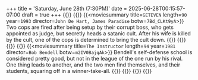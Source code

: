 +++
title = 'Saturday, June 28th (7:30PM)'
date = 2025-06-28T00:15:57-07:00
draft = true
+++
{{<movienight>}}
{{<movie>}}
{{<moviesummary title=`GETEVEN` length=`90` year=`1993` director=`John De Hart, James Paradise` botw=`7Bd_CLKt9yA`>}}
Two cops are fired after being setup by their corrupt boss, who gets appointed as judge, but secretly heads a satanic cult. After his wife is killed by the cult, one of the cops is determined to bring the cult down.
{{</moviesummary>}}
{{<movietrailer pSkgJY2P2gw>}}
{{</movie>}}
{{<movie>}}
{{<moviesummary title=`The Instructor` length=`94` year=`1981` director=`Bob Bendell` botw=`m2IV0BajqAk`>}}
Bendell's self-defense school is considered pretty good, but not in the league of the one run by his rival. One thing leads to another, and the two men find themselves, and their students, squaring off in a winner-take-all.
{{</moviesummary>}}
{{<movietrailer ibvT3K71n6k>}}
{{</movie>}}
{{</movienight>}}